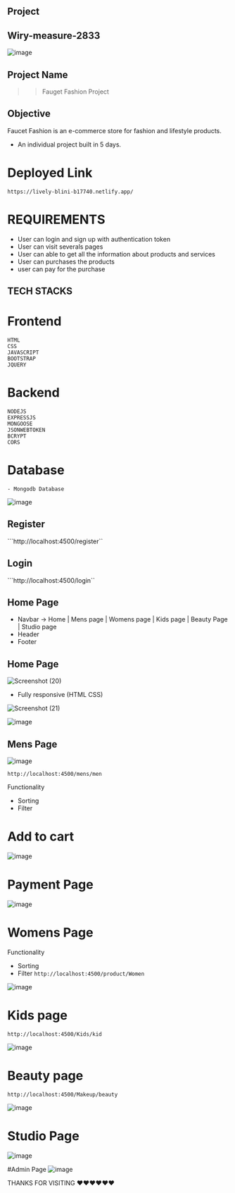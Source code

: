 ## Project
## Wiry-measure-2833

![image](https://user-images.githubusercontent.com/112810259/233773649-c793731c-b31e-4722-b528-8b966c051803.png)
<br>

## Project Name

> > Fauget Fashion Project

## Objective

Faucet Fashion is an e-commerce store for fashion and lifestyle products.

- An individual project built in 5 days.

# Deployed Link

``` https://lively-blini-b17740.netlify.app/ ```


# REQUIREMENTS 
  - User can login and sign up with authentication token
  - User can visit severals pages 
  - User can able to get all the information about products and services
  - User can purchases the products 
  - user can pay for the purchase
  
  ## TECH STACKS
   # Frontend
    HTML
    CSS
    JAVASCRIPT
    BOOTSTRAP
    JQUERY


  # Backend
    NODEJS
    EXPRESSJS
    MONGOOSE
    JSONWEBTOKEN
    BCRYPT
    CORS


  # Database 
    - Mongodb Database
    
  ![image](https://user-images.githubusercontent.com/112810259/233774360-3d043242-ea13-457c-9cc5-8a2cec999f80.png)

    
 ## Register

```http://localhost:4500/register``


## Login 
```http://localhost:4500/login``   

## Home Page
 - Navbar -> Home | Mens page | Womens page | Kids page | Beauty Page | Studio page 
 - Header
 - Footer

 ## Home Page
 
![Screenshot (20)](https://user-images.githubusercontent.com/112810259/233774645-18b50576-50d1-46ed-afc1-2162a51b17ba.png)
  - Fully responsive (HTML CSS)

![Screenshot (21)](https://user-images.githubusercontent.com/112810259/233774663-bdace9ae-93f6-454e-ab81-13ffedba8d9d.png)
   
   
  
  
  
 ![image](https://user-images.githubusercontent.com/112810259/233774885-7d0334b0-7012-4b15-9cf3-175a1430ca22.png)
    
 
## Mens Page 


![image](https://user-images.githubusercontent.com/112810259/233774808-0f69a642-b1ff-46b8-aa5c-e48b93dae37c.png)

```http://localhost:4500/mens/men```

Functionality
- Sorting 
- Filter

# Add to cart
![image](https://user-images.githubusercontent.com/112810259/233774853-a4d62468-86ca-4857-bcdd-8eaf308640b4.png)



 # Payment Page
  ![image](https://user-images.githubusercontent.com/112810259/233774933-de5ad540-6d6c-4a5b-ae1a-f34d638378f2.png)
   
# Womens Page
Functionality
- Sorting 
- Filter
```http://localhost:4500/product/Women```

![image](https://user-images.githubusercontent.com/112810259/233775106-95e86510-59b1-4738-be2b-2cdd59326b49.png)

 # Kids page
 
 ```http://localhost:4500/Kids/kid```
 
 ![image](https://user-images.githubusercontent.com/112810259/233775121-cb6a583f-79c1-4278-8fab-cb4cd0876eb4.png)
 
 # Beauty page
 
 ```http://localhost:4500/Makeup/beauty```
 
 ![image](https://user-images.githubusercontent.com/112810259/233775142-04f1bff4-802f-4a9a-9f93-1cfb71ab347f.png)
 
 # Studio Page
 
 ![image](https://user-images.githubusercontent.com/112810259/233775172-0a006cf6-1678-4b14-82ab-ee68e10c9b0c.png)
 
#Admin Page
![image](https://user-images.githubusercontent.com/112810259/233775210-92dfc3c4-c6e1-44a2-86eb-80c42433684d.png)

THANKS FOR VISITING ❤️❤️❤️❤️❤️❤️
